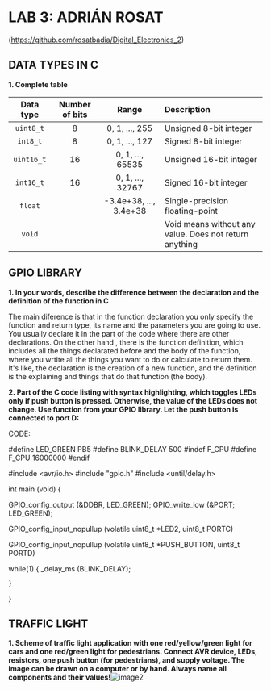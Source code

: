 # LAB 3: ADRIÁN ROSAT

(https://github.com/rosatbadia/Digital_Electronics_2)

  ## DATA TYPES IN C ##

**1. Complete table**

| **Data type** | **Number of bits** | **Range** | **Description** |
| :-: | :-: | :-: | :-- | 
| `uint8_t`  | 8 | 0, 1, ..., 255 | Unsigned 8-bit integer |
| `int8_t`   | 8 | 0, 1, ..., 127 | Signed 8-bit integer |
| `uint16_t` | 16 | 0, 1, ...,  65535 | Unsigned 16-bit integer |
| `int16_t`  | 16 | 0, 1, ..., 32767  | Signed 16-bit integer |
| `float`    |  | -3.4e+38, ..., 3.4e+38 | Single-precision floating-point |
| `void`     |  |  | Void means without any value. Does not return anything|

  ## GPIO LIBRARY ##
  
  **1. In your words, describe the difference between the declaration and the definition of the function in C**
  
  The main diference is that in the function declaration you only specify the function and return type, its name and the parameters you are going to use. You usually declare it in the part of the code where there are other declarations.
  On the other hand , there is the function definition, which includes all the things declarated before and the body of the function, where you wrtite all the things you want to do or calculate to return them.
  It's like, the declaration is the creation of a new function, and the definition is the explaining and things that do that function (the body).
  
  **2. Part of the C code listing with syntax highlighting, which toggles LEDs only if push button is pressed. Otherwise, the value of the LEDs does not change. Use function from your GPIO library. Let the push button is connected to port D:**

CODE:

#define LED_GREEN PB5
#define BLINK_DELAY 500
#indef F_CPU
#define F_CPU 16000000
#endif

#include <avr/io.h>
#include "gpio.h"
#include <until/delay.h>

int main (void)
{

  GPIO_config_output (&DDBR, LED_GREEN);
  GPIO_write_low (&PORT; LED_GREEN);
  
  GPIO_config_input_nopullup (volatile uint8_t *LED2, uint8_t PORTC)
  
  GPIO_config_input_nopullup (volatile uint8_t *PUSH_BUTTON, uint8_t PORTD)
  
  while(1)
  {
    _delay_ms (BLINK_DELAY);
    
    }
 }
    




## TRAFFIC LIGHT ##

**1. Scheme of traffic light application with one red/yellow/green light for cars and one red/green light for pedestrians. Connect AVR device, LEDs, resistors, one push button (for pedestrians), and supply voltage. The image can be drawn on a computer or by hand. Always name all components and their values!**![image2](https://user-images.githubusercontent.com/91876413/136817738-36af1262-64b9-41b4-9173-53fbb1f98ef4.jpeg)



